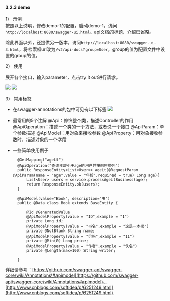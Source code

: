 #### 3.2.3 demo

1） 示例  
按照以上说明，修改demo-1的配置，启动demo-1，访问`http://localhost:8080/swagger-ui.html`。api文档的标题、介绍已省略。

除此界面以外，还提供另一版本，访问`http://localhost:8080/swagger-ui-3.html`，将检索框url改为`/v2/api-docs?group=User`，group的值为配置文件中设置的group的值。

2） 使用

展开各个接口，输入parameter，点击try it out进行请求。

![](https://i.imgur.com/swqW04D.png) ![](https://i.imgur.com/gOFF6H7.png)

3） 常用标签

* 在swagger-annotations的包中可见有以下标签 ![](https://i.imgur.com/yxjd8Ie.png)
* 最常用的5个注解 @Api：修饰整个类，描述Controller的作用 @ApiOperation：描述一个类的一个方法，或者说一个接口 @ApiParam：单个参数描述 @ApiModel：用对象来接收参数 @ApiProperty：用对象接收参数时，描述对象的一个字段
* 一些简单使用例子

  ```text
    @GetMapping("ageLt")
    @ApiOperation("查询年龄小于age的用户并按倒序排列")
    public ResponseEntity<List<User>> ageLt(@RequestParam @ApiParam(name = "age",value = "年龄",required = true) Long age){
        List<User> users = service.processAgeLtBusiness(age);
        return ResponseEntity.ok(users);
    }

    @ApiModel(value="Book", description="书")
    public @Data class Book extends BaseEntity {

        @Id @GeneratedValue
        @ApiModelProperty(value = "ID",example = "1")
        private Long id;
        @ApiModelProperty(value = "书名",example = "这是一本书")
        private @NotBlank String name;
        @ApiModelProperty(value = "价格",example = "11")
        private @Min(0) Long price;
        @ApiModelProperty(value = "作者",example = "佚名")
        private @Length(max=100) String writer;

    }
  ```

详细请参考：[https://github.com/swagger-api/swagger-core/wiki/Annotations\#apimodel](https://github.com/swagger-api/swagger-core/wiki/Annotations#apimodel)、[http://www.cnblogs.com/softidea/p/6251249.html](http://www.cnblogs.com/softidea/p/6251249.html)